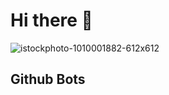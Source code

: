 # Hi there 👋

![istockphoto-1010001882-612x612](https://user-images.githubusercontent.com/96376074/146673783-c385bb00-733d-4d49-8749-db6f1c7749ce.jpg)

## Github Bots
